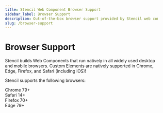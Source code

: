 ```yaml
---
title: Stencil Web Component Browser Support
sidebar_label: Browser Support
description: Out-of-the-box browser support provided by Stencil web components.
slug: /browser-support
---
```


# Browser Support

Stencil builds Web Components that run natively in all widely used desktop and mobile browsers.
Custom Elements are natively supported in Chrome, Edge, Firefox, and Safari (including iOS)!

Stencil supports the following browsers:

<div className="bs-chart">
  <div className="bs-chart__group">
    <div className="bs-chart__cards">
      <div className="bs-chart__card">
        <ion-icon name="checkmark"></ion-icon>
        Chrome 79+
      </div>
      <div className="bs-chart__card">
        <ion-icon name="checkmark"></ion-icon>
        Safari 14+  
      </div>
      <div className="bs-chart__card">
        <ion-icon name="checkmark"></ion-icon>
        Firefox 70+
      </div>
      <div className="bs-chart__card">
        <ion-icon name="checkmark"></ion-icon>
        Edge 79+
      </div>
    </div>
  </div>
</div>
